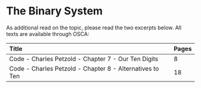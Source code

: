 # The Binary System



As additional read on the topic, please read the two excerpts below. All texts are available through OSCA:

| Title | Pages |
| :--- | :--- |
| Code - Charles Petzold - Chapter 7 - Our Ten Digits | 8 |
|  Code - Charles Petzold - Chapter 8 - Alternatives to Ten | 18 |


